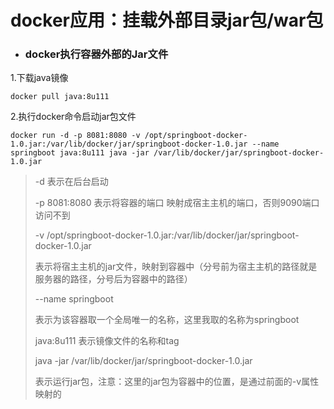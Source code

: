 # docker应用：挂载外部目录jar包/war包

* ### docker执行容器外部的Jar文件

1.下载java镜像

```
docker pull java:8u111
```

2.执行docker命令启动jar包文件

```
docker run -d -p 8081:8080 -v /opt/springboot-docker-1.0.jar:/var/lib/docker/jar/springboot-docker-1.0.jar --name springboot java:8u111 java -jar /var/lib/docker/jar/springboot-docker-1.0.jar
```

> -d 表示在后台启动
>
> -p 8081:8080 表示将容器的端口 映射成宿主主机的端口，否则9090端口访问不到
>
> -v /opt/springboot-docker-1.0.jar:/var/lib/docker/jar/springboot-docker-1.0.jar
>
> 表示将宿主主机的jar文件，映射到容器中（分号前为宿主主机的路径就是服务器的路径，分号后为容器中的路径）
>
> --name springboot
>
> 表示为该容器取一个全局唯一的名称，这里我取的名称为springboot
>
> java:8u111 表示镜像文件的名称和tag
>
> java -jar /var/lib/docker/jar/springboot-docker-1.0.jar
>
> 表示运行jar包，注意：这里的jar包为容器中的位置，是通过前面的-v属性映射的



